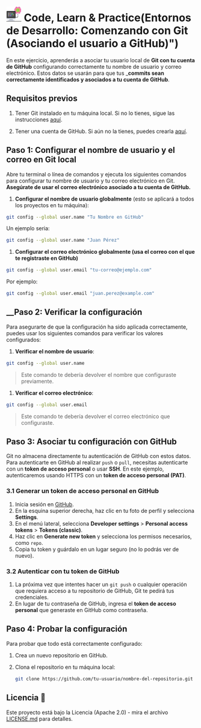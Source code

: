 # <img src=../../../../../images/computer.png width="40"> Code, Learn & Practice(Entornos de Desarrollo: Comenzando con Git (Asociando el usuario a GitHub)")

En este ejercicio, aprenderás a asociar tu usuario local de __Git con tu cuenta de GitHub__ configurando correctamente tu nombre de usuario y correo electrónico. Estos datos se usarán para que tus ___commits sean correctamente identificados y asociados a tu cuenta de GitHub__.

## **Requisitos previos**

1. Tener Git instalado en tu máquina local. Si no lo tienes, sigue las instrucciones [aquí](https://git-scm.com/book/en/v2/Getting-Started-Installing-Git).

2. Tener una cuenta de GitHub. Si aún no la tienes, puedes crearla [aquí](https://github.com/join).

## __Paso 1: Configurar el nombre de usuario y el correo en Git local__

Abre tu terminal o línea de comandos y ejecuta los siguientes comandos para configurar tu nombre de usuario y tu correo electrónico en Git. __Asegúrate de usar el correo electrónico asociado a tu cuenta de GitHub.__

1. __Configurar el nombre de usuario globalmente__ (esto se aplicará a todos los proyectos en tu máquina):

```bash
git config --global user.name "Tu Nombre en GitHub"
```

Un ejemplo seria:

```bash
git config --global user.name "Juan Pérez"
```

1. __Configurar el correo electrónico globalmente (usa el correo con el que te registraste en GitHub)__

```bash
git config --global user.email "tu-correo@ejemplo.com"
```

Por ejemplo:

```bash
git config --global user.email "juan.perez@example.com"
```

## __Paso 2: Verificar la configuración

Para asegurarte de que la configuración ha sido aplicada correctamente, puedes usar los siguientes comandos para verificar los valores configurados:

1. __Verificar el nombre de usuario__:

```bash
git config --global user.name
```

> Este comando te debería devolver el nombre que configuraste previamente.

1. __Verificar el correo electrónico__:

```bash
git config --global user.email
```

> Este comando te debería devolver el correo electrónico que configuraste.

## __Paso 3: Asociar tu configuración con GitHub__

Git no almacena directamente tu autenticación de GitHub con estos datos. Para autenticarte en GitHub al realizar `push` o `pull`, necesitas autenticarte con un **token de acceso personal** o usar **SSH**. En este ejemplo, autenticaremos usando HTTPS con un **token de acceso personal (PAT)**.

### **3.1 Generar un token de acceso personal en GitHub**

1. Inicia sesión en [GitHub](https://github.com).
2. En la esquina superior derecha, haz clic en tu foto de perfil y selecciona **Settings**.
3. En el menú lateral, selecciona **Developer settings** > **Personal access tokens** > **Tokens (classic)**.
4. Haz clic en **Generate new token** y selecciona los permisos necesarios, como `repo`.
5. Copia tu token y guárdalo en un lugar seguro (no lo podrás ver de nuevo).

### **3.2 Autenticar con tu token de GitHub**

1. La próxima vez que intentes hacer un `git push` o cualquier operación que requiera acceso a tu repositorio de GitHub, Git te pedirá tus credenciales.
2. En lugar de tu contraseña de GitHub, ingresa el **token de acceso personal** que generaste en GitHub como contraseña.

## **Paso 4: Probar la configuración**

Para probar que todo está correctamente configurado:

1. Crea un nuevo repositorio en GitHub.
2. Clona el repositorio en tu máquina local:

   ```bash
   git clone https://github.com/tu-usuario/nombre-del-repositorio.git


## Licencia 📄

Este proyecto está bajo la Licencia (Apache 2.0) - mira el archivo [LICENSE.md]([../../../LICENSE.md](https://github.com/jpexposito/code-learn-practice/blob/main/LICENSE)) para detalles.
